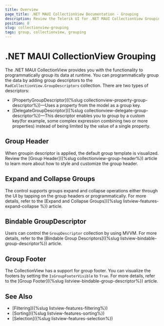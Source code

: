```yaml
---
title: Overview
page_title: .NET MAUI CollectionView Documentation - Grouping
description: Review the Telerik UI for .NET MAUI CollectionView Grouping feature.
position: 0
slug: collectionview-grouping
tags: group, collectionview, grouping
---
```


# .NET MAUI CollectionView Grouping

The .NET MAUI CollectionView provides you with the functionality to programmatically group its data at runtime. You can programmatically group the data by adding group descriptors to the  `RadCollectionView.GroupDescriptors` collection. There are two types of descriptors:

* [PropertyGroupDescriptor]({%slug collectionview-property-group-descriptor%})&mdash;Uses a property from the model as a group key.
* [DelegateGroupDescriptor]({%slug collectionview-delegate-group-descriptor%})&mdash;This descriptor enables you to group by a custom key(for example, some complex expression combining two or more properties) instead of being limited by the value of a single property. 

## Group Header

When groupin descriptor is applied, the default group template is visualized. Review the [Group Header]({%slug collectionview-group-header%}) article to learn more about how to style and customize the group header.

## Expand and Collapse Groups

The control supports groups expand and collapse operations either through the UI by tapping on the group headers or programmatically. For more details, refer to the [Expand and Collapse Groups]({%slug listview-features-expand-collapse %}) article.

## Bindable GroupDescriptor

Users can control the `GroupDescriptor` collection by using MVVM. For more details, refer to the [Bindable Group Descriptors]({%slug listview-bindable-group-descriptor%}) article.

## Group Footer

The CollectionView has a support for group footer. You can visualize the footers by setting the `IsGroupFooterVisible` to `True`. For more details, refer to the [Group Footer]({%slug listview-bindable-group-descriptor%}) article.

## See Also

- [Filtering]({%slug listview-features-filtering%})
- [Sorting]({%slug listview-features-sorting%})
- [Selection]({%slug listview-features-selection%})
